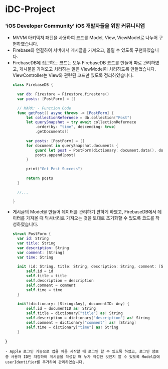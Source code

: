 # iDC-Project

### 'iOS Developer Community' iOS 개발자들을 위함 커뮤니티앱
- MVVM 아키텍쳐 패턴을 사용하여 코드를 Model, View, ViewModel로 나누어 구현하였습니다.
- Firebase와 연결하여 서버에서 게시글을 가져오고, 올릴 수 있도록 구현하였습니다.
- FirebaseDB에 접근하는 코드는 모두 FirebaseDB 코드를 만들어 따로 관리하였고, 게시물을 가져오고 처리하는 일은 ViewModel이 처리하도록 만들었습니다. ViewController는 View와 관련된 코드만 있도록 정리하였습니다.
  ```swift
  class FirebaseDB {
    
    var db: Firestore = Firestore.firestore()
    var posts: [PostForm] = []
    
    // MARK: - Function Code
    func getPost() async throws -> [PostForm] {
        let collectionRefernece = db.collection("Post")
        let querySnapshot = try await collectionRefernece
            .order(by: "time", descending: true)
            .getDocuments()
        
        var posts: [PostForm] = []
        for document in querySnapshot.documents {
            guard let post = PostForm(dictionary: document.data(), documentID: document.documentID) else { throw NSError(domain: "Error getting documents", code: 404) }
            posts.append(post)
        }
        
        print("Get Post Success")
        
        return posts
    }
    
    //...
    
  }
  ```
- 게시글의 Model을 만들어 데이터를 관리하기 편하게 하였고, FirebaseDB에서 데이터를 가져올 때 딕셔너리로 가져오는 것을 토대로 초기화할 수 있도록 코드를 작성하였습니다.
  ```swift
  struct PostForm {
    var id: String
    var title: String
    var description: String
    var comment: [String]
    var time: String
    
    init (id: String, title: String, description: String, comment: [String], time: String) {
        self.id = id
        self.title = title
        self.description = description
        self.comment = comment
        self.time = time
    }
    
    init?(dictionary: [String:Any], documentID: Any) {
        self.id = documentID as! String
        self.title = dictionary["title"] as! String
        self.description = dictionary["description"] as! String
        self.comment = dictionary["comment"] as! [String]
        self.time = dictionary["time"] as! String
    }
}
  ```
- Apple 로그인 기능으로 앱을 처음 시작할 때 로그인 할 수 있도록 하였고, 로그인 정보 중 사용자 ID만 저장하여 게시글을 작성할 때 누가 작성한 것인지 알 수 있도록 Model값에 userIdentifier를 추가하여 관리하였습니다.
